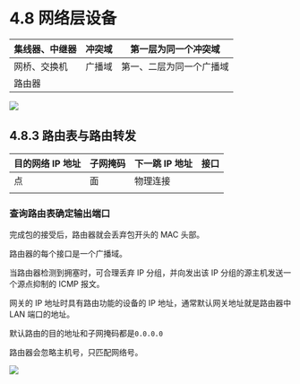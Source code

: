# 4.8 网络层设备

| 集线器、中继器 | 冲突域 | 第一层为同一个冲突域     |
| -------------- | ------ | ------------------------ |
| 网桥、交换机   | 广播域 | 第一、二层为同一个广播域 |
| 路由器         |        |                          |

![](https://csnotes.oss-cn-beijing.aliyuncs.com/photos/router.drawio.png)

## 4.8.3 路由表与路由转发

| 目的网络 IP 地址 | 子网掩码 | 下一跳 IP 地址 | 接口 |
| ---------------- | -------- | -------------- | ---- |
| 点               | 面       | 物理连接       |      |
|                  |          |                |      |

### 查询路由表确定输出端口

完成包的接受后，路由器就会丢弃包开头的 MAC 头部。

路由器的每个接口是一个广播域。

当路由器检测到拥塞时，可合理丢弃 IP 分组，并向发出该 IP 分组的源主机发送一个源点抑制的 ICMP 报文。

网关的 IP 地址时具有路由功能的设备的 IP 地址，通常默认网关地址就是路由器中 LAN 端口的地址。

默认路由的目的地址和子网掩码都是`0.0.0.0`

路由器会忽略主机号，只匹配网络号。

![](https://csnotes.oss-cn-beijing.aliyuncs.com/photos/%E5%88%86%E7%89%87.drawio.png)


